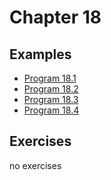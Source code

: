 # Chapter 18

## Examples

* [Program 18.1](examples/prog18_1.c)
* [Program 18.2](examples/prog18_2.m)
* [Program 18.3](examples/prog18_3.cpp)
* [Program 18.4](examples/prog18.4.cs)

## Exercises

no exercises
